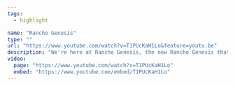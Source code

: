 ```yaml
---
tags:
  - highlight

name: "Rancho Genesis"
type: ""
url: "https://www.youtube.com/watch?v=T1PUcKaH1Lo&feature=youtu.be"
description: "We're here at Rancho Genesis, the new Rancho Genesis that God has provided for us after 20 years, we've been praying, we've been waiting patiently for God to provide this land for us and He is providing abundantly!"
video:
  page: "https://www.youtube.com/watch?v=T1PUcKaH1Lo"
  embed: "https://www.youtube.com/embed/T1PUcKaH1Lo"
---
```


